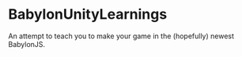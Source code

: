 # BabylonUnityLearnings
An attempt to teach you to make your game in the (hopefully) newest BabylonJS.
